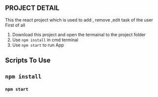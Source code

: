  ## PROJECT DETAIL
 
 This the react project which is used to add , remove ,edit task of the user
 First of all 
 
 1) Download this project and open the termainal to the project folder
 2) Use `npm install` in cmd terminal 
 3) Use `npm start` to run App

## Scripts To Use

## `npm install`


### `npm start`

